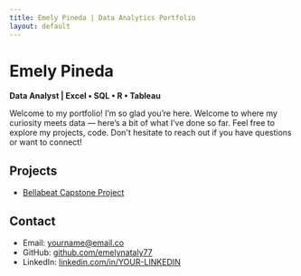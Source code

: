 ```yaml
---
title: Emely Pineda | Data Analytics Portfolio
layout: default
---
```


# Emely Pineda  
**Data Analyst | Excel • SQL • R • Tableau**

<p class="homepage-intro">
  Welcome to my portfolio! I’m so glad you’re here.  
  Welcome to where my curiosity meets data — here’s a bit of what I’ve done so far.
  Feel free to explore my projects, code. Don't hesitate to reach out if you have questions or want to connect!
</p>


## Projects
- [Bellabeat Capstone Project](projects/bellabeat.md)

## Contact
- Email: yourname@email.co  
- GitHub: [github.com/emelynataly77](https://github.com/emelynataly77)  
- LinkedIn: [linkedin.com/in/YOUR-LINKEDIN](https://linkedin.com/in/YOUR-LINKEDIN)

